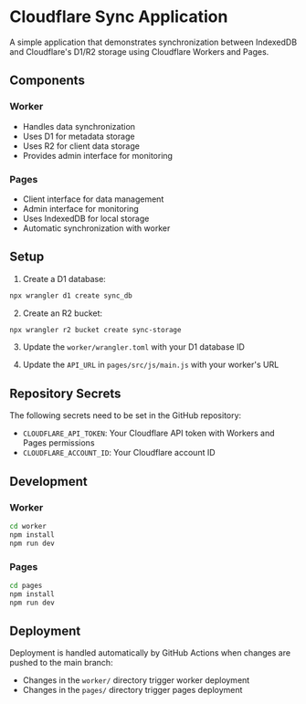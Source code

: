 # Cloudflare Sync Application

A simple application that demonstrates synchronization between IndexedDB and Cloudflare's D1/R2 storage using Cloudflare Workers and Pages.

## Components

### Worker
- Handles data synchronization
- Uses D1 for metadata storage
- Uses R2 for client data storage
- Provides admin interface for monitoring

### Pages
- Client interface for data management
- Admin interface for monitoring
- Uses IndexedDB for local storage
- Automatic synchronization with worker

## Setup

1. Create a D1 database:
```bash
npx wrangler d1 create sync_db
```

2. Create an R2 bucket:
```bash
npx wrangler r2 bucket create sync-storage
```

3. Update the `worker/wrangler.toml` with your D1 database ID

4. Update the `API_URL` in `pages/src/js/main.js` with your worker's URL

## Repository Secrets

The following secrets need to be set in the GitHub repository:

- `CLOUDFLARE_API_TOKEN`: Your Cloudflare API token with Workers and Pages permissions
- `CLOUDFLARE_ACCOUNT_ID`: Your Cloudflare account ID

## Development

### Worker
```bash
cd worker
npm install
npm run dev
```

### Pages
```bash
cd pages
npm install
npm run dev
```

## Deployment

Deployment is handled automatically by GitHub Actions when changes are pushed to the main branch:
- Changes in the `worker/` directory trigger worker deployment
- Changes in the `pages/` directory trigger pages deployment